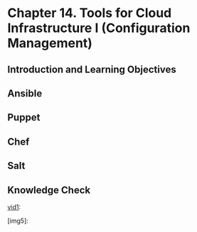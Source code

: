 # Chapter 14. Tools for Cloud Infrastructure I (Configuration Management)


## Introduction and Learning Objectives




## Ansible




## Puppet




## Chef




## Salt




## Knowledge Check





[vid1]: 
[vid1]: 
[vid1]: 
[vid1]: 
[vid1]: 

[img1]: 
[img2]: 
[img3]: 
[img4]: 
[img5]: 

